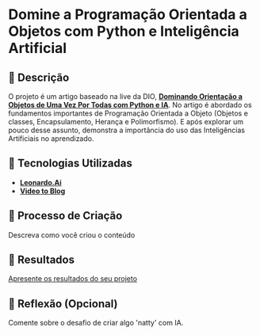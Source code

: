 # Domine a Programação Orientada a Objetos com Python e Inteligência Artificial

## 📒 Descrição
O projeto é um artigo baseado na live da DIO, [**Dominando Orientação a Objetos de Uma Vez Por Todas com Python e IA**](https://www.youtube.com/watch?v=3JQ-CF8lVwU). No artigo é abordado os fundamentos importantes de Programação Orientada a Objeto (Objetos e classes, Encapsulamento, Herança e Polimorfismo). E após explorar um pouco desse assunto, demonstra a importância do uso das Inteligências Artificiais no aprendizado. 

## 🤖 Tecnologias Utilizadas
- [**Leonardo.Ai**](https://leonardo.ai/)
- [**Video to Blog**](https://www.videotoblog.ai/?via=dante)


## 🧐 Processo de Criação
Descreva como você criou o conteúdo

## 🚀 Resultados
[Apresente os resultados do seu projeto](https://web.dio.me/articles/domine-a-programacao-orientada-a-objetos-com-python-e-inteligencia-artificial?back=%2Farticles&page=1&order=oldest)

## 💭 Reflexão (Opcional)
Comente sobre o desafio de criar algo 'natty' com IA.
